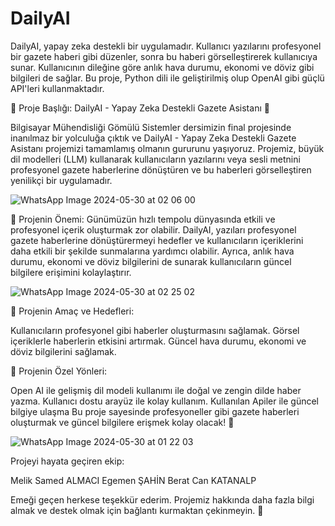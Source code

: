# DailyAI
DailyAI, yapay zeka destekli bir uygulamadır. Kullanıcı yazılarını profesyonel bir gazete haberi gibi düzenler, sonra bu haberi görselleştirerek kullanıcıya sunar. Kullanıcının dileğine göre anlık hava durumu, ekonomi ve döviz gibi bilgileri de sağlar. Bu proje, Python dili ile geliştirilmiş olup OpenAI gibi güçlü API'leri kullanmaktadır.

🚀 Proje Başlığı: DailyAI - Yapay Zeka Destekli Gazete Asistanı 🚀

Bilgisayar Mühendisliği Gömülü Sistemler dersimizin final projesinde inanılmaz bir yolculuğa çıktık ve DailyAI - Yapay Zeka Destekli Gazete Asistanı projemizi tamamlamış olmanın gururunu yaşıyoruz. Projemiz, büyük dil modelleri (LLM) kullanarak kullanıcıların yazılarını veya sesli metnini profesyonel gazete haberlerine dönüştüren ve bu haberleri görselleştiren yenilikçi bir uygulamadır.

![WhatsApp Image 2024-05-30 at 02 06 00](https://github.com/samedalmci/DailyAI/assets/172913150/1e71eea8-0d6e-4d59-b6ee-e4890fe09522)

📌 Projenin Önemi:
Günümüzün hızlı tempolu dünyasında etkili ve profesyonel içerik oluşturmak zor olabilir. DailyAI, yazıları profesyonel gazete haberlerine dönüştürermeyi hedefler ve kullanıcıların içeriklerini daha etkili bir şekilde sunmalarına yardımcı olabilir. Ayrıca, anlık hava durumu, ekonomi ve döviz bilgilerini de sunarak kullanıcıların güncel bilgilere erişimini kolaylaştırır.

![WhatsApp Image 2024-05-30 at 02 25 02](https://github.com/samedalmci/DailyAI/assets/172913150/9fbbe36f-5b6d-43a8-97d5-968a09b0c777)

📌 Projenin Amaç ve Hedefleri:

Kullanıcıların profesyonel gibi haberler oluşturmasını sağlamak.
Görsel içeriklerle haberlerin etkisini artırmak.
Güncel hava durumu, ekonomi ve döviz bilgilerini sağlamak.

📌 Projenin Özel Yönleri:

Open AI ile gelişmiş dil modeli kullanımı ile doğal ve zengin dilde haber yazma.
Kullanıcı dostu arayüz ile kolay kullanım.
Kullanılan Apiler ile güncel bilgiye ulaşma
Bu proje sayesinde profesyoneller gibi gazete haberleri oluşturmak ve güncel bilgilere erişmek kolay olacak! 🌟

![WhatsApp Image 2024-05-30 at 01 22 03](https://github.com/samedalmci/DailyAI/assets/172913150/5fb1102c-f2d8-4945-bc27-ba908f414083)

Projeyi hayata geçiren ekip:

Melik Samed ALMACI
Egemen ŞAHİN
Berat Can KATANALP


Emeği geçen herkese teşekkür ederim. Projemiz hakkında daha fazla bilgi almak ve destek olmak için bağlantı kurmaktan çekinmeyin. 💬


